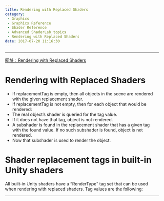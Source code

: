 ```yaml
---
title: Rendering with Replaced Shaders
category:
 - Graphics
 - Graphics Reference
 - Shader Reference
 - Advanced ShaderLab topics
 - Rendering with Replaced Shaders
date: 2017-07-20 11:16:30
---
```


___

[网址：Rendering with Replaced Shaders](https://docs.unity3d.com/Manual/SL-ShaderReplacement.html)

# Rendering with Replaced Shaders
- If replacementTag is empty, then all objects in the scene are rendered with the given replacement shader.
- If replacementTag is not empty, then for each object that would be rendered:
 - The real object’s shader is queried for the tag value.
 - If it does not have that tag, object is not rendered.
 - A subshader is found in the replacement shader that has a given tag with the found value. If no such subshader is found, object is not rendered.
 - Now that subshader is used to render the object.

# Shader replacement tags in built-in Unity shaders
All built-in Unity shaders have a “RenderType” tag set that can be used when rendering with replaced shaders. Tag values are the following:



___